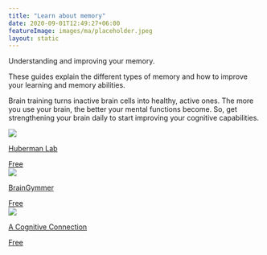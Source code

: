 ```yaml
---
title: "Learn about memory"
date: 2020-09-01T12:49:27+06:00
featureImage: images/ma/placeholder.jpeg
layout: static
---
```


Understanding and improving your memory.

These guides explain the different types of memory and how to improve your learning and memory abilities.

Brain training turns inactive brain cells into healthy, active ones. The more you use your brain, the better your mental functions become. So, get strengthening your brain daily to start improving your cognitive capabilities.

<a class="ma-link" href="https://hubermanlab.com/understand-and-improve-memory-using-science-based-tools/"><div class="ma-card ma-card-Health"><div class="ma-icon"><img src ="/images/Icon-check - health - opacity.svg"/></div><div class="ma-name"><p>Huberman Lab</p></div><div class="ma-paid-text"><span>Free</span></div></div></a><a class="ma-link" href="https://www.braingymmer.com/en/"><div class="ma-card ma-card-Health"><div class="ma-icon"><img src ="/images/Icon-check - health - opacity.svg"/></div><div class="ma-name"><p>BrainGymmer</p></div><div class="ma-paid-text"><span>Free</span></div></div></a><a class="ma-link" href="https://acognitiveconnection.com/why-brain-training-is-important/"><div class="ma-card ma-card-Health"><div class="ma-icon"><img src ="/images/Icon-check - health - opacity.svg"/></div><div class="ma-name"><p>A Cognitive Connection</p></div><div class="ma-paid-text"><span>Free</span></div></div></a>  

<br/><br/>







